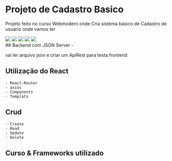 # Projeto de Cadastro Basico

Projeto feito no curso Webmodern onde Cria sistema básico de Cadastro de usuário onde vamos ter
<div>
<img src="https://img.shields.io/badge/Udemy-EC5252?style=for-the-badge&logo=Udemy&logoColor=white"/>
<img src="https://img.shields.io/badge/JavaScript-323330?style=for-the-badge&logo=javascript&logoColor=F7DF1E" />
<img src="https://img.shields.io/badge/json-5E5C5C?style=for-the-badge&logo=json&logoColor=white" />
<img src="https://img.shields.io/badge/React-20232A?style=for-the-badge&logo=react&logoColor=61DAFB" />
<img src="https://img.shields.io/badge/React_Router-CA4245?style=for-the-badge&logo=react-router&logoColor=white" />
</div>
## Backend com JSON Server
- <p> vai ler arquivo json e criar um ApiRest para testa frontend </p>


 ## Utilização do  React
    - React-Router
    - axios
    - Components
    - Templats

 ## Crud  
    - Create 
    - Read
    - Update
    - Delete

## Curso & Frameworks utilizado






